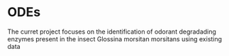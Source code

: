 # ODEs
The curret project focuses on the identification of odorant degradading enzymes present in the insect Glossina morsitan morsitans using existing data
